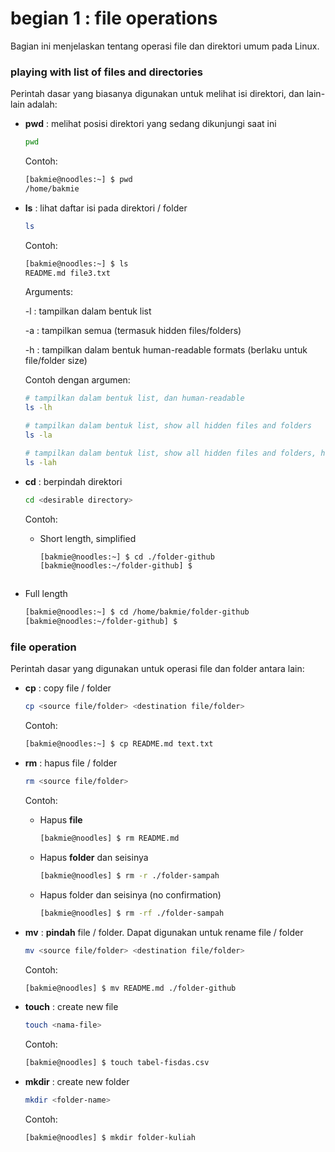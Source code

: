 # begian 1 : file operations

Bagian ini menjelaskan tentang operasi file dan direktori umum pada Linux.

### playing with list of files and directories

Perintah dasar yang biasanya digunakan untuk melihat isi direktori, dan lain-lain adalah:

- **pwd**	: melihat posisi direktori yang sedang dikunjungi saat ini

  ```bash
  pwd
  ```

  Contoh: 

  ```bash
  [bakmie@noodles:~] $ pwd
  /home/bakmie
  ```


- **ls**	: lihat daftar isi pada direktori / folder

  ```bash
  ls
  ```

  Contoh: 

  ```bash
  [bakmie@noodles:~] $ ls 
  README.md	file3.txt
  ```

  Arguments:

  -l : tampilkan dalam bentuk list

  -a : tampilkan semua (termasuk hidden files/folders)

  -h : tampilkan dalam bentuk human-readable formats (berlaku untuk file/folder size)

  Contoh dengan argumen:

  ```bash
  # tampilkan dalam bentuk list, dan human-readable
  ls -lh
  ```

  ```bash
  # tampilkan dalam bentuk list, show all hidden files and folders
  ls -la
  ```

  ```bash
  # tampilkan dalam bentuk list, show all hidden files and folders, human readable
  ls -lah
  ```

  

- **cd**	: berpindah direktori

  ```bash
  cd <desirable directory>
  ```
  Contoh: 

  - Short length, simplified

    ```bash
    [bakmie@noodles:~] $ cd ./folder-github
    [bakmie@noodles:~/folder-github] $
    ```
  ```
  
  ```
  
- Full length
  
    ```bash
    [bakmie@noodles:~] $ cd /home/bakmie/folder-github
    [bakmie@noodles:~/folder-github] $
    ```
    


### file operation

Perintah dasar yang digunakan untuk operasi file dan folder antara lain:

- **cp**	: copy file / folder

  ```bash
  cp <source file/folder> <destination file/folder>
  ```

  Contoh: 

  ```bash
  [bakmie@noodles:~] $ cp README.md text.txt 
  ```

- **rm**	: hapus file / folder

  ```bash
  rm <source file/folder>
  ```
  Contoh: 

  - Hapus **file**

    ```bash
    [bakmie@noodles] $ rm README.md 
    ```

  - Hapus **folder** dan seisinya

    ```bash
    [bakmie@noodles] $ rm -r ./folder-sampah
    ```
    
  - Hapus folder dan seisinya (no confirmation)
    
    ```bash
    [bakmie@noodles] $ rm -rf ./folder-sampah
    ```
    

- **mv**	: **pindah** file / folder. Dapat digunakan untuk rename file / folder

  ```bash
  mv <source file/folder> <destination file/folder>
  ```
  Contoh: 

  ```bash
  [bakmie@noodles] $ mv README.md ./folder-github 
  ```

- **touch**	: create new file

  ```bash
  touch <nama-file>
  ```
  Contoh: 

  ```bash
  [bakmie@noodles] $ touch tabel-fisdas.csv
  ```

- **mkdir**	: create new folder

  ```bash
  mkdir <folder-name>
  ```
    Contoh: 

  ```bash
  [bakmie@noodles] $ mkdir folder-kuliah
  ```



